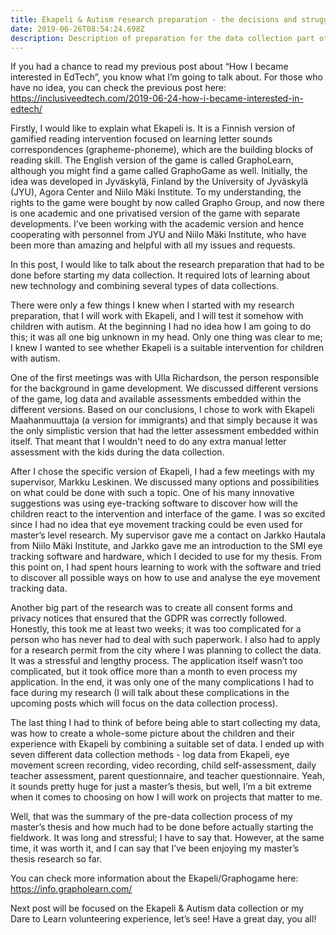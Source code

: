 ```yaml
---
title: Ekapeli & Autism research preparation - the decisions and struggles
date: 2019-06-26T08:54:24.698Z
description: Description of preparation for the data collection part of my master's thesis
---
```

If you had a chance to read my previous post about “How I became interested in EdTech”, you know what I’m going to talk about. For those who have no idea, you can check the previous post here: https://inclusiveedtech.com/2019-06-24-how-i-became-interested-in-edtech/

Firstly, I would like to explain what Ekapeli is. It is a Finnish version of gamified reading intervention focused on learning letter sounds correspondences (grapheme-phoneme), which are the building blocks of reading skill. The English version of the game is called GraphoLearn, although you might find a game called GraphoGame as well. Initially, the idea was developed in Jyväskylä, Finland by the University of Jyväskylä (JYU), Agora Center and Niilo Mäki Institute. To my understanding, the rights to the game were bought by now called Grapho Group, and now there is one academic and one privatised version of the game with separate developments. I’ve been working with the academic version and hence cooperating with personnel from JYU and Niilo Mäki Institute, who have been more than amazing and helpful with all my issues and requests. 

In this post, I would like to talk about the research preparation that had to be done before starting my data collection. It required lots of learning about new technology and combining several types of data collections.

There were only a few things I knew when I started with my research preparation, that I will work with Ekapeli, and I will test it somehow with children with autism. At the beginning I had no idea how I am going to do this; it was all one big unknown in my head. Only one thing was clear to me; I knew I wanted to see whether Ekapeli is a suitable intervention for children with autism. 

One of the first meetings was with Ulla Richardson, the person responsible for the background in game development. We discussed different versions of the game, log data and available assessments embedded within the different versions. Based on our conclusions, I chose to work with Ekapeli Maahanmuuttaja (a version for immigrants) and that simply because it was the only simplistic version that had the letter assessment embedded within itself. That meant that I wouldn't need to do any extra manual letter assessment with the kids during the data collection. 

After I chose the specific version of Ekapeli, I had a few meetings with my supervisor, Markku Leskinen. We discussed many options and possibilities on what could be done with such a topic. One of his many innovative suggestions was using eye-tracking software to discover how will the children react to the intervention and interface of the game. I was so excited since I had no idea that eye movement tracking could be even used for master’s level research. My supervisor gave me a contact on Jarkko Hautala from Niilo Mäki Institute, and Jarkko gave me an introduction to the SMI eye tracking software and hardware, which I decided to use for my thesis. From this point on, I had spent hours learning to work with the software and tried to discover all possible ways on how to use and analyse the eye movement tracking data.

Another big part of the research was to create all consent forms and privacy notices that ensured that the GDPR was correctly followed. Honestly, this took me at least two weeks; it was too complicated for a person who has never had to deal with such paperwork. I also had to apply for a research permit from the city where I was planning to collect the data. It was a stressful and lengthy process. The application itself wasn’t too complicated, but it took office more than a month to even process my application. In the end, it was only one of the many complications I had to face during my research (I will talk about these complications in the upcoming posts which will focus on the data collection process).

The last thing I had to think of before being able to start collecting my data, was how to create a whole-some picture about the children and their experience with Ekapeli by combining a suitable set of data. I ended up with seven different data collection methods - log data from Ekapeli, eye movement screen recording, video recording, child self-assessment, daily teacher assessment, parent questionnaire, and teacher questionnaire. Yeah, it sounds pretty huge for just a master’s thesis, but well, I’m a bit extreme when it comes to choosing on how I will work on projects that matter to me. 

Well, that was the summary of the pre-data collection process of my master’s thesis and how much had to be done before actually starting the fieldwork. It was long and stressful; I have to say that. However, at the same time, it was worth it, and I can say that I’ve been enjoying my master’s thesis research so far.

You can check more information about the Ekapeli/Graphogame here: https://info.grapholearn.com/

Next post will be focused on the Ekapeli & Autism data collection or my Dare to Learn volunteering experience, let’s see! Have a great day, you all!
